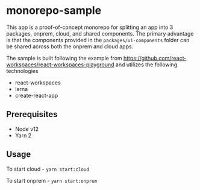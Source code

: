 # monorepo-sample

This app is a proof-of-concept monorepo for splitting an app into 3 packages, onprem, cloud, and shared components. The primary advantage is that the components provided in the `packages/ui-components` folder can be shared across both the onprem and cloud apps.

The sample is built following the example from https://github.com/react-workspaces/react-workspaces-playground and utilizes the following technologies
- react-workspaces
- lerna
- create-react-app

## Prerequisites
- Node v12
- Yarn 2

## Usage
To start cloud - `yarn start:cloud`

To start onprem - `yarn start:onprem`
